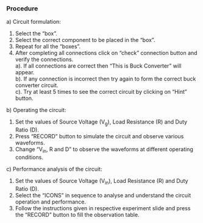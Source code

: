 ### Procedure

a) Circuit formulation:
<br>
1.	Select the “box”.
2.	Select the correct component to be placed in the “box”.
3.	Repeat for all the “boxes”.
4.	After completing all connections click on “check” connection button and verify the connections.<br>
    a). If all connections are correct then “This is Buck Converter” will appear.<br>
  	b). If any connection is incorrect then try again to form the correct buck converter circuit.<br>
  	c). Try at least 5 times to see the correct circuit by clicking on “Hint” button.<br>

b) Operating the circuit: 
<br>
1) Set the values of Source Voltage (V<sub>g</sub>), Load Resistance (R) and Duty Ratio (D).<br>
2) Press “RECORD” button to simulate the circuit and observe various waveforms.<br>
3) Change “V<sub>in</sub>, R and D” to observe the waveforms at different operating conditions.<br>

c) Performance analysis of the circuit: 
 <br>
1) Set the values of Source Voltage (V<sub>in</sub>), Load Resistance (R) and Duty Ratio (D).
2) Select the “ICONS” in sequence to analyse and understand the circuit operation and performance.
3) Follow the instructions given in respective experiment slide and press the “RECORD” button to fill the observation table.
